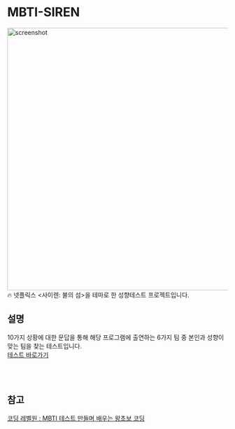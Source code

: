 # MBTI-SIREN
<img width="600" alt="screenshot" src="https://github.com/joanShim/MBTI-SIREN/assets/35457850/11e420c8-2798-415c-9b5d-c83cf95505fc">
<br/>
🔥 넷플릭스 &lt;사이렌: 불의 섬>을 테마로 한 성향테스트 프로젝트입니다.  
<br/>



## 설명
10가지 상황에 대한 문답을 통해 해당 프로그램에 출연하는 6가지 팀 중 본인과 성향이 맞는 팀을 찾는 테스트입니다.   
[테스트 바로가기](https://test-siren-survivetheisland.netlify.app/)  
<br/>



<br/>

## 참고
[코딩 레벨원 : MBTI 테스트 만들며 배우는 왕초보 코딩](https://fastcampus.co.kr/courses/213913)

